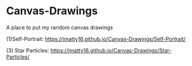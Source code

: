 # Canvas-Drawings

A place to put my random canvas drawings

(1)Self-Portrait: https://jmatty16.github.io/Canvas-Drawings/Self-Portrait/

(3) Star Particles: https://jmatty16.github.io/Canvas-Drawings/Star-Particles/
